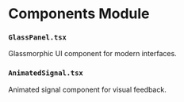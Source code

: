 # Components Module

### `GlassPanel.tsx`
Glassmorphic UI component for modern interfaces.

### `AnimatedSignal.tsx`
Animated signal component for visual feedback.
